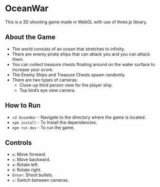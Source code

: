 # OceanWar

This is a 3D shooting game made in WebGL with use of three.js library.

## About the Game

* The world consists of an ocean that stretches to infinity. 
* There are enemy pirate ships that can attack you and you can attack them.
* You can collect treasure chests floating around on the water surface to increase your score.
* The Enemy Ships and Treasure Chests spawn randomly.
* There are two types of cameras:
  * Close-up third person view for the player ship.
  * Top bird’s eye view camera.

## How to Run

* `cd OceanWar` - Navigate to the directory where the game is located.
* `npm install` - To Install the dependencies.
* `npm run dev` - To run the game. 

## Controls

* `w`: Move forward.
* `s`: Move backward.
* `a`: Rotate left.
* `d`: Rotate right.
* `Enter`: Shoot bullets.
* `c`: Switch between cameras.


